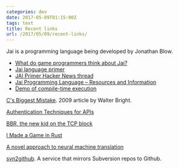 ```yaml
---
categories: dev
date: 2017-05-09T01:15:00Z
tags: text
title: Recent links
url: /2017/05/09/recent-links/
---
```


Jai is a programming language being developed by Jonathan Blow.

- [What do game programmers think about Jai?](https://www.quora.com/What-do-game-programmers-think-about-Jai)
- [Jai language primer](https://github.com/BSVino/JaiPrimer/blob/master/JaiPrimer.md)
- [JAI Primer Hacker News thread](https://news.ycombinator.com/item?id=10346985)
- [Jai Programming Language – Resources and Information](https://inductive.no/jai/)
- [Demo of compile-time execution](https://www.youtube.com/watch?v=UTqZNujQOlA&feature=youtu.be&t=43m57s)

[C's Biggest Mistake](http://www.drdobbs.com/architecture-and-design/cs-biggest-mistake/228701625). 2009 article by Walter Bright.

[Authentication Techniques for APIs](https://docs.google.com/spreadsheets/d/1tAX5ZJzluilhoYKjra-uHbMCZraaQkqIHl3RIQ8mVkM/htmlview?sle=true#gid=0)

[BBR, the new kid on the TCP block](https://blog.apnic.net/2017/05/09/bbr-new-kid-tcp-block/)

[I Made a Game in Rust](https://michaelfairley.com/blog/i-made-a-game-in-rust/)

[A novel approach to neural machine translation](https://code.facebook.com/posts/1978007565818999/a-novel-approach-to-neural-machine-translation/)

[svn2github](http://svn2github.com/about/). A service that mirrors Subversion repos to Github.
